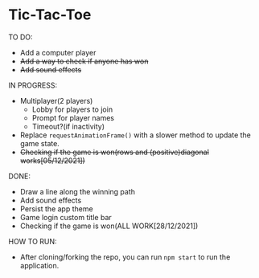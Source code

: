 # Tic-Tac-Toe

TO DO:
- Add a computer player 
- ~~Add a way to check if anyone has won~~
- ~~Add sound effects~~


IN PROGRESS:
- Multiplayer(2 players)
	- Lobby for players to join
	- Prompt for player names
	- Timeout?(if inactivity)
- Replace `requestAnimationFrame()` with a slower method to update the game state. 
- ~~Checking if the game is won(rows and (positive)diagonal works[05/12/2021])~~

DONE:
- Draw a line along the winning path
- Add sound effects 
- Persist the app theme
- Game login custom title bar
- Checking if the game is won(ALL WORK[28/12/2021]) 

HOW TO RUN:
 - After cloning/forking the repo, you can run `npm start` to run the application.
